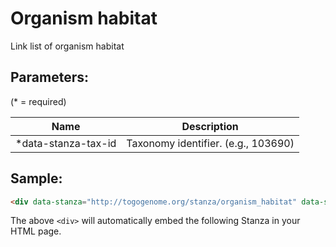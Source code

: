 Organism habitat
================

Link list of organism habitat

## Parameters:

(* = required)

| Name                | Description                         |
|---------------------|-------------------------------------|
| *data-stanza-tax-id | Taxonomy identifier. (e.g., 103690) |

## Sample:

```html
<div data-stanza="http://togogenome.org/stanza/organism_habitat" data-stanza-tax-id="103690" data-stanza-height="400">
```

The above `<div>` will automatically embed the following Stanza in your HTML page.

<div data-stanza="/stanza/organism_habitat" data-stanza-tax-id="103690" data-stanza-height="444400">
